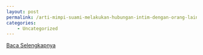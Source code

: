 ```yaml
---
layout: post
permalink: /arti-mimpi-suami-melakukan-hubungan-intim-dengan-orang-lain/
categories:
    - Uncategorized
---
```


[Baca Selengkapnya](/05)